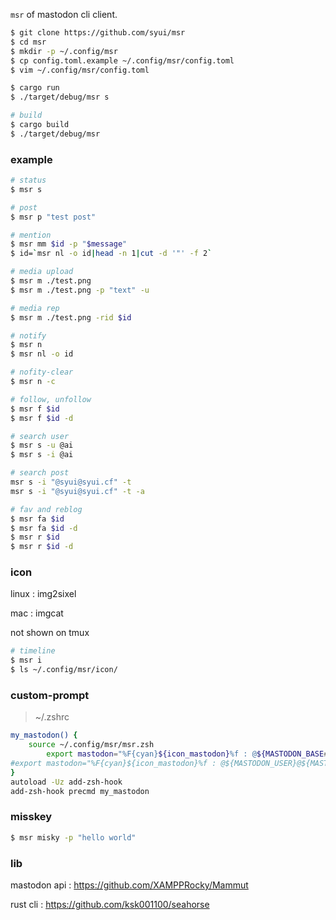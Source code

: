 `msr` of mastodon cli client.

```sh
$ git clone https://github.com/syui/msr
$ cd msr
$ mkdir -p ~/.config/msr
$ cp config.toml.example ~/.config/msr/config.toml
$ vim ~/.config/msr/config.toml

$ cargo run
$ ./target/debug/msr s

# build
$ cargo build
$ ./target/debug/msr
```

### example

```sh
# status
$ msr s

# post
$ msr p "test post"

# mention
$ msr mm $id -p "$message"
$ id=`msr nl -o id|head -n 1|cut -d '"' -f 2`

# media upload
$ msr m ./test.png
$ msr m ./test.png -p "text" -u

# media rep
$ msr m ./test.png -rid $id

# notify
$ msr n
$ msr nl -o id

# nofity-clear
$ msr n -c

# follow, unfollow
$ msr f $id
$ msr f $id -d

# search user
$ msr s -u @ai
$ msr s -i @ai

# search post
msr s -i "@syui@syui.cf" -t
msr s -i "@syui@syui.cf" -t -a

# fav and reblog
$ msr fa $id
$ msr fa $id -d
$ msr r $id
$ msr r $id -d
```

### icon

linux : img2sixel

mac : imgcat

not shown on tmux

```sh
# timeline
$ msr i
$ ls ~/.config/msr/icon/
```

### custom-prompt

> ~/.zshrc

```sh
my_mastodon() {
	source ~/.config/msr/msr.zsh
		export mastodon="%F{cyan}${icon_mastodon}%f : @${MASTODON_BASE##*/}"
#export mastodon="%F{cyan}${icon_mastodon}%f : @${MASTODON_USER}@${MASTODON_BASE##*/}"
}
autoload -Uz add-zsh-hook
add-zsh-hook precmd my_mastodon
```

### misskey

```sh
$ msr misky -p "hello world"
```

### lib

mastodon api : https://github.com/XAMPPRocky/Mammut

rust cli : https://github.com/ksk001100/seahorse

